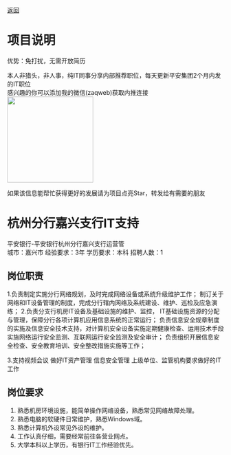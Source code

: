 [返回](../)

# 项目说明

优势：免打扰，无需开放简历

本人非猎头，非人事，纯IT同事分享内部推荐职位，每天更新平安集团2个月内发的IT职位  
感兴趣的你可以添加我的微信(zaqweb)获取内推连接  
<img src="https://github.com/zaqweb/PA-IT-JOBS/blob/master/WechatICode.jpeg"  height="200" width="200">

如果该信息能帮忙获得更好的发展请为项目点亮Star，转发给有需要的朋友

# 杭州分行嘉兴支行IT支持
平安银行-平安银行杭州分行嘉兴支行运营管  
城市：嘉兴市 经验要求：3年 学历要求：本科  招聘人数：1

## 岗位职责
1.负责制定实施分行网络规划，及时完成网络设备或系统升级维护工作；
制订关于网络和IT设备管理的制度，完成分行辖内网络及系统建设、维护、巡检及应急演练；
2.负责分支行机房IT设备及基础设施的维护、监控， IT基础设施资源的分配与管理，保障分行各项计算机应用信息系统的正常运行；
负责信息安全规章制度的实施及信息安全技术支持，对计算机安全设备实施定期健康检查、运用技术手段实施网络运行安全监测、互联网运行安全监测及安全审计；
负责组织开展信息安全检查、安全教育培训、安全整改措施实施等工作；

3.支持视频会议
做好IT资产管理
信息安全管理
上级单位、监管机构要求做好的IT工作

## 岗位要求
1. 熟悉机房环境设施，能简单操作网络设备，熟悉常见网络故障处理。
2. 熟悉电脑的软硬件日常维护，熟悉Windows域。
3. 熟悉计算机外设常见外设的维护。
4. 工作认真仔细，需要经常前往各营业网点。
5. 大学本科以上学历，有银行IT工作经验优先。




